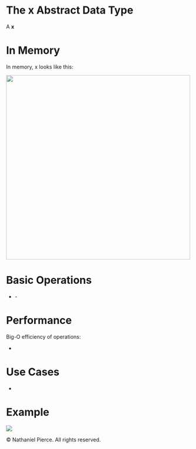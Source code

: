 
<h1>The x Abstract Data Type</h1>

<p>A <strong>x</strong></p>

<h1>In Memory</h1>
<p>In memory, x looks like this:</p>

<img src="" width="500">

<h1>Basic Operations</h1>

<ul>
  <li><strong></strong> - 
</ul>

<h1>Performance</h1>

<p>Big-O efficiency of operations:</p>

<ul>
  <li><strong></strong>
</ul>

<h1>Use Cases</h1>

<ul>
  <li>
</ul>

<h1>Example</h1>

![](gif/x.gif)

<p>&copy; Nathaniel Pierce. All rights reserved.</p>

